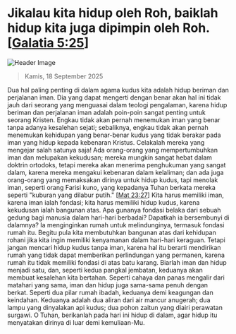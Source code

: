 
# Jikalau kita hidup oleh Roh, baiklah hidup kita juga dipimpin oleh Roh. [[Galatia 5:25](http://alkitab.sabda.org/?Galatia%205:25)]

![Header Image](https://alkitab.app/slice/sunrise.jpg)

> Kamis, 18 September 2025

Dua hal paling penting di dalam agama kudus kita adalah hidup beriman dan perjalanan iman. Dia yang dapat mengerti dengan benar akan hal ini tidak jauh dari seorang yang menguasai dalam teologi pengalaman, karena hidup beriman dan perjalanan iman adalah poin-poin sangat penting untuk seorang Kristen. Engkau tidak akan pernah menemukan iman yang benar tanpa adanya kesalehan sejati; sebaliknya, engkau tidak akan pernah menemukan kehidupan yang benar-benar kudus yang tidak berakar pada iman yang hidup kepada kebenaran Kristus. Celakalah mereka yang mengejar salah satunya saja! Ada orang-orang yang mempertumbuhkan iman dan melupakan kekudusan; mereka mungkin sangat hebat dalam doktrin ortodoks, tetapi mereka akan menerima penghukuman yang sangat dalam, karena mereka mengakui kebenaran dalam kelaliman; dan ada juga orang-orang yang memaksakan dirinya untuk hidup kudus, tapi menolak iman, seperti orang Farisi kuno, yang kepadanya Tuhan berkata mereka seperti "kuburan yang dilabur putih." [[Mat 23:27](http://alkitab.sabda.org/?Mat%2023:27)] Kita harus memiliki iman, karena iman ialah fondasi; kita harus memiliki hidup kudus, karena kekudusan ialah bangunan atas. Apa gunanya fondasi belaka dari sebuah gedung bagi manusia dalam hari-hari berbadai? Dapatkah ia bersembunyi di dalamnya? Ia menginginkan rumah untuk melindunginya, termasuk fondasi rumah itu. Begitu pula kita membutuhkan bangunan atas dari kehidupan rohani jika kita ingin memiliki kenyamanan dalam hari-hari keraguan. Tetapi jangan mencari hidup kudus tanpa iman, karena hal itu berarti mendirikan rumah yang tidak dapat memberikan perlindungan yang permanen, karena rumah itu tidak memiliki fondasi di atas batu karang. Biarlah iman dan hidup menjadi satu, dan, seperti kedua pangkal jembatan, keduanya akan membuat kesalehan kita bertahan. Seperti cahaya dan panas mengalir dari matahari yang sama, iman dan hidup juga sama-sama penuh dengan berkat. Seperti dua pilar rumah ibadah, keduanya demi keagungan dan keindahan. Keduanya adalah dua aliran dari air mancur anugerah; dua lampu yang dinyalakan api kudus; dua pohon zaitun yang diairi perawatan surgawi. O Tuhan, berikanlah pada hari ini hidup di dalam, agar hidup itu menyatakan dirinya di luar demi kemuliaan-Mu.
    